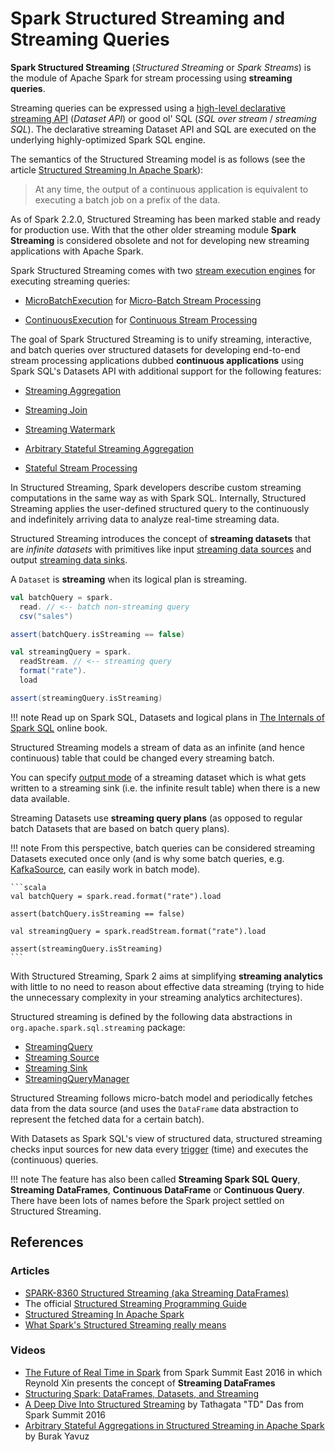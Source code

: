 # Spark Structured Streaming and Streaming Queries

**Spark Structured Streaming** (_Structured Streaming_ or _Spark Streams_) is the module of Apache Spark for stream processing using **streaming queries**.

Streaming queries can be expressed using a [high-level declarative streaming API](operators/) (_Dataset API_) or good ol' SQL (_SQL over stream_ / _streaming SQL_). The declarative streaming Dataset API and SQL are executed on the underlying highly-optimized Spark SQL engine.

The semantics of the Structured Streaming model is as follows (see the article [Structured Streaming In Apache Spark](https://databricks.com/blog/2016/07/28/structured-streaming-in-apache-spark.html)):

> At any time, the output of a continuous application is equivalent to executing a batch job on a prefix of the data.

As of Spark 2.2.0, Structured Streaming has been marked stable and ready for production use. With that the other older streaming module **Spark Streaming** is considered obsolete and not for developing new streaming applications with Apache Spark.

Spark Structured Streaming comes with two [stream execution engines](StreamExecution.md) for executing streaming queries:

* [MicroBatchExecution](MicroBatchExecution.md) for [Micro-Batch Stream Processing](micro-batch-stream-processing.md)

* [ContinuousExecution](ContinuousExecution.md) for [Continuous Stream Processing](spark-sql-streaming-continuous-stream-processing.md)

The goal of Spark Structured Streaming is to unify streaming, interactive, and batch queries over structured datasets for developing end-to-end stream processing applications dubbed **continuous applications** using Spark SQL's Datasets API with additional support for the following features:

* [Streaming Aggregation](spark-sql-streaming-aggregation.md)

* [Streaming Join](spark-sql-streaming-join.md)

* [Streaming Watermark](spark-sql-streaming-watermark.md)

* [Arbitrary Stateful Streaming Aggregation](arbitrary-stateful-streaming-aggregation.md)

* [Stateful Stream Processing](spark-sql-streaming-stateful-stream-processing.md)

In Structured Streaming, Spark developers describe custom streaming computations in the same way as with Spark SQL. Internally, Structured Streaming applies the user-defined structured query to the continuously and indefinitely arriving data to analyze real-time streaming data.

Structured Streaming introduces the concept of **streaming datasets** that are _infinite datasets_ with primitives like input [streaming data sources](Source.md) and output [streaming data sinks](Sink.md).

A `Dataset` is **streaming** when its logical plan is streaming.

```scala
val batchQuery = spark.
  read. // <-- batch non-streaming query
  csv("sales")

assert(batchQuery.isStreaming == false)

val streamingQuery = spark.
  readStream. // <-- streaming query
  format("rate").
  load

assert(streamingQuery.isStreaming)
```

!!! note
    Read up on Spark SQL, Datasets and logical plans in [The Internals of Spark SQL](https://jaceklaskowski.github.io/mastering-spark-sql-book/) online book.

Structured Streaming models a stream of data as an infinite (and hence continuous) table that could be changed every streaming batch.

You can specify [output mode](OutputMode.md) of a streaming dataset which is what gets written to a streaming sink (i.e. the infinite result table) when there is a new data available.

Streaming Datasets use **streaming query plans** (as opposed to regular batch Datasets that are based on batch query plans).

!!! note
    From this perspective, batch queries can be considered streaming Datasets executed once only (and is why some batch queries, e.g. [KafkaSource](datasources/kafka/KafkaSource.md), can easily work in batch mode).

    ```scala
    val batchQuery = spark.read.format("rate").load

    assert(batchQuery.isStreaming == false)

    val streamingQuery = spark.readStream.format("rate").load

    assert(streamingQuery.isStreaming)
    ```

With Structured Streaming, Spark 2 aims at simplifying **streaming analytics** with little to no need to reason about effective data streaming (trying to hide the unnecessary complexity in your streaming analytics architectures).

Structured streaming is defined by the following data abstractions in `org.apache.spark.sql.streaming` package:

* [StreamingQuery](StreamingQuery.md)
* [Streaming Source](Source.md)
* [Streaming Sink](Sink.md)
* [StreamingQueryManager](StreamingQueryManager.md)

Structured Streaming follows micro-batch model and periodically fetches data from the data source (and uses the `DataFrame` data abstraction to represent the fetched data for a certain batch).

With Datasets as Spark SQL's view of structured data, structured streaming checks input sources for new data every [trigger](spark-sql-streaming-Trigger.md) (time) and executes the (continuous) queries.

!!! note
    The feature has also been called **Streaming Spark SQL Query**, **Streaming DataFrames**, **Continuous DataFrame** or **Continuous Query**. There have been lots of names before the Spark project settled on Structured Streaming.

## References

### Articles

* [SPARK-8360 Structured Streaming (aka Streaming DataFrames)](https://issues.apache.org/jira/browse/SPARK-8360)
* The official [Structured Streaming Programming Guide](http://spark.apache.org/docs/latest/structured-streaming-programming-guide.html)
* [Structured Streaming In Apache Spark](https://databricks.com/blog/2016/07/28/structured-streaming-in-apache-spark.html)
* [What Spark's Structured Streaming really means](http://www.infoworld.com/article/3052924/analytics/what-sparks-structured-streaming-really-means.html)

### Videos

* [The Future of Real Time in Spark](https://youtu.be/oXkxXDG0gNk) from Spark Summit East 2016 in which Reynold Xin presents the concept of **Streaming DataFrames**
* [Structuring Spark: DataFrames, Datasets, and Streaming](https://youtu.be/i7l3JQRx7Qw?t=19m15s)
* [A Deep Dive Into Structured Streaming](https://youtu.be/rl8dIzTpxrI) by Tathagata "TD" Das from Spark Summit 2016
* [Arbitrary Stateful Aggregations in Structured Streaming in Apache Spark](https://youtu.be/rl8dIzTpxrI) by Burak Yavuz
